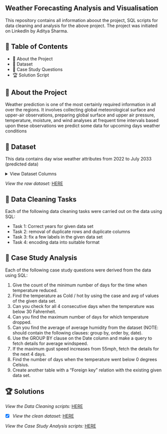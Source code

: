 ## Weather Forecasting Analysis and Visualisation

This repository contains all information aboout the project, SQL scripts for data cleaning and analysis for the above project. The project was initiated on LinkedIn by Aditya Sharma.

## :bookmark_tabs: Table of Contents
- 📝 About the Project
- 📂 Dataset
- 📙 Case Study Questions
- 🏆 Solution Script


## :memo: About the Project
Weather prediction is one of the most certainly required information in all over the regions. It involves collecting global meteorological surface and upper-air observations, preparing global surface and upper air pressure, temperature, moisture, and wind analyses at frequent time intervals based upon these observations we predict some data for upcoming days weather conditions

## :open_file_folder: Dataset
This data contains day wise weather attributes from 2022 to July 2033 (predicted data)

 <details><summary>View Dataset Columns</summary>
 <p> 

 Columns are as follows :
   - [ ] Date
   - [ ] Average temperature (°F)
   - [ ] Average humidity (%)
   - [ ] Average dewpoint (°F)
   - [ ] Average barometer (in)
   - [ ] Average windspeed (mph)
   - [ ] Average gust speed (mph)
   - [ ] Average direction (°degree)
   - [ ] Rainfall for month (in)
   - [ ] Rainfall for year (in)
   - [ ] Maximum rain per minute
   - [ ] Maximum temperature (°F)
   - [ ] Minimum temperature (°F)
   - [ ] Maximum humidity (%)
   - [ ] Minimum humidity (%)
   - [ ] Maximum pressure
   - [ ] Minimum pressure
   - [ ] Maximum wind speed (mph)
   - [ ] Maximum gust speed (mph)
   - [ ] Maximum heat index (°F)
</p>
</details>

*View the raw dataset:* [HERE](https://github.com/ifeoluwa-23/Weather-Forecasting-Analysis-and-Visualisation/blob/main/weather_dataset_stage1.xls)

## :closed_book: Data Cleaning Tasks
Each of the following data cleaning tasks were carried out on the data using SQL:

 - Task 1: Correct years for given data set  
 - Task 2: removal of duplicate rows and duplicate columns
 - Task 3: fix a few labels in the given data set 
 - Task 4: encoding data into suitable format

## :closed_book: Case Study Analysis
Each of the following case study questions were derived from the data using SQL:

  1. Give the count of the minimum number of days for the time when temperature reduced.
  2. Find the temperature as Cold / hot by using the case and avg of values of the given data set.
  3. Can you check for all 4 consecutive days when the temperature was below 30 Fahrenheit.
  4. Can you find the maximum number of days for which temperature dropped.
  5. Can you find the average of average humidity from the dataset (NOTE: should contain the following clauses: group by, order by, date).
  6. Use the GROUP BY clause on the Date column and make a query to fetch details for average windspeed.
  7. If the maximum gust speed increases from 55mph, fetch the details for the next 4 days.
  8. Find the number of days when the temperature went below 0 degrees Celsius.
  9. Create another table with a “Foreign key” relation with the existing given data set.


 ## 	:trophy: Solutions
 
  *View the Data Cleaning scripts:* [HERE](https://github.com/ifeoluwa-23/Weather-Forecasting-Analysis-and-Visualisation/blob/main/Data%20Cleaning%20Script.sql)
  - [x] *View the clean dataset:* [HERE](https://github.com/ifeoluwa-23/Weather-Forecasting-Analysis-and-Visualisation/blob/main/Clean%20Date.csv)
  
  *View the Case Study Analysis scripts:* [HERE](https://github.com/ifeoluwa-23/Weather-Forecasting-Analysis-and-Visualisation/blob/main/Solution%20Script.sql)
